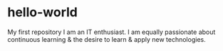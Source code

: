 # hello-world
My first repository
I am an IT enthusiast.
I am equally passionate about continuous learning & the desire to learn & apply new technologies.
